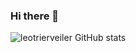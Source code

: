 ### Hi there 👋

![leotrierveiler GitHub stats](https://github-readme-stats.vercel.app/api?username=leotrierveiler&show_icons=true&theme=dracula)
